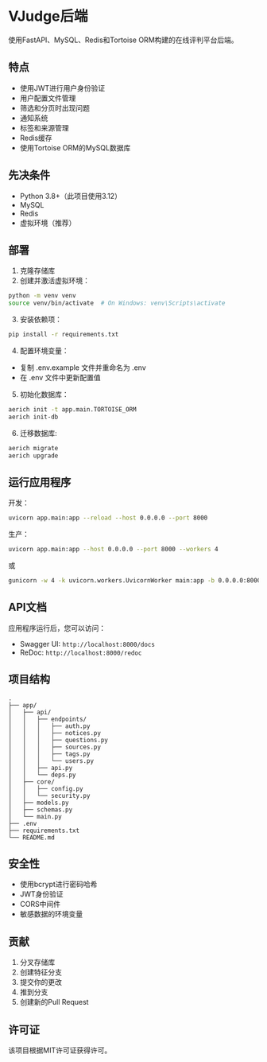 # VJudge后端

使用FastAPI、MySQL、Redis和Tortoise ORM构建的在线评判平台后端。

## 特点

- 使用JWT进行用户身份验证
- 用户配置文件管理
- 筛选和分页时出现问题
- 通知系统
- 标签和来源管理
- Redis缓存
- 使用Tortoise ORM的MySQL数据库

## 先决条件

- Python 3.8+（此项目使用3.12）
- MySQL
- Redis
- 虚拟环境（推荐）

## 部署

1. 克隆存储库
2. 创建并激活虚拟环境：

```bash
python -m venv venv
source venv/bin/activate  # On Windows: venv\Scripts\activate
```

3. 安装依赖项：

```bash
pip install -r requirements.txt
```

4. 配置环境变量：

- 复制 .env.example 文件并重命名为 .env
- 在 .env 文件中更新配置值

5. 初始化数据库：

```bash
aerich init -t app.main.TORTOISE_ORM
aerich init-db
```

6. 迁移数据库:

```bash
aerich migrate
aerich upgrade
```

## 运行应用程序

开发：

```bash
uvicorn app.main:app --reload --host 0.0.0.0 --port 8000
```

生产：

```bash
uvicorn app.main:app --host 0.0.0.0 --port 8000 --workers 4
```

或

```bash
gunicorn -w 4 -k uvicorn.workers.UvicornWorker main:app -b 0.0.0.0:8000
```

## API文档

应用程序运行后，您可以访问：

- Swagger UI: `http://localhost:8000/docs`
- ReDoc: `http://localhost:8000/redoc`

## 项目结构

```text
.
├── app/
│   ├── api/
│   │   ├── endpoints/
│   │   │   ├── auth.py
│   │   │   ├── notices.py
│   │   │   ├── questions.py
│   │   │   ├── sources.py
│   │   │   ├── tags.py
│   │   │   └── users.py
│   │   ├── api.py
│   │   └── deps.py
│   ├── core/
│   │   ├── config.py
│   │   └── security.py
│   ├── models.py
│   ├── schemas.py
│   └── main.py
├── .env
├── requirements.txt
└── README.md
```

## 安全性

- 使用bcrypt进行密码哈希
- JWT身份验证
- CORS中间件
- 敏感数据的环境变量

## 贡献

1. 分叉存储库
2. 创建特征分支
3. 提交你的更改
4. 推到分支
5. 创建新的Pull Request

## 许可证

该项目根据MIT许可证获得许可。
